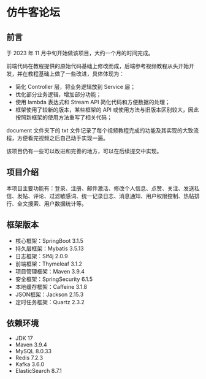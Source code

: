 # 仿牛客论坛

## 前言

于 2023 年 11 月中旬开始做该项目，大约一个月的时间完成。

前端代码在教程提供的原始代码基础上修改而成，后端参考视频教程从头开始开发，并在教程基础上做了一些改进，具体体现为：
- 简化 Controller 层，将业务逻辑放到 Service 层；
- 优化部分业务逻辑，增加部分功能；
- 使用 lambda 表达式和 Stream API 简化代码和方便数据的处理；
- 框架使用了较新的版本，某些框架的 API 或使用方法与旧版本区别较大，因此按照新框架的使用方法重写了相关代码；

document 文件夹下的 txt 文件记录了每个视频教程完成的功能及其实现的大致流程，方便看完视频之后自己动手实现一遍。

该项目仍有一些可以改进和完善的地方，可以在后续提交中实现。

## 项目介绍
本项目主要功能有：登录、注册、邮件激活、修改个人信息、点赞、关注、发送私信、发帖、评论、过滤敏感词、统一记录日志、消息通知、用户权限控制、热帖排行、全文搜索、用户数据统计等。

## 框架版本

- 核心框架：SpringBoot 3.1.5
- 持久层框架：Mybatis 3.5.13
- 日志框架：Slf4j 2.0.9
- 前端框架：Thymeleaf 3.1.2
- 项目管理框架：Maven 3.9.4
- 安全框架：SpringSecurity 6.1.5
- 本地缓存框架：Caffeine 3.1.8
- JSON框架：Jackson 2.15.3
- 定时任务框架：Quartz 2.3.2

## 依赖环境

- JDK 17
- Maven 3.9.4
- MySQL 8.0.33
- Redis 7.2.3
- Kafka 3.6.0
- ElasticSearch 8.7.1